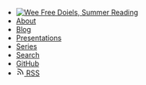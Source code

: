 - <a href="/" title="R. S. Doiel"><img class="blog-logo" src="/media/Wee-Free-Doiels-Summer-Reading.svg" alt="Wee Free Doiels, Summer Reading"></a>
- [About](/about.md)
- [Blog](/blog/)
- [Presentations](/presentations.md)
- [Series](/series/)
- [Search](/search.md)
- [GitHub](https://github.com/rsdoiel)
- <a href="/rss.xml" title="RSS Feed">
  <svg xmlns="http://www.w3.org/2000/svg" width="16" height="16" viewBox="0 0 24 24" fill="none" stroke="currentColor" stroke-width="2" stroke-linecap="round" stroke-linejoin="round">
    <path d="M4 11a9 9 0 0 1 9 9"></path>
    <path d="M4 4a16 16 0 0 1 16 16"></path>
    <circle cx="5" cy="19" r="1"></circle>
  </svg> RSS
</a>
